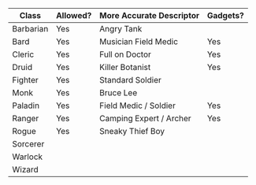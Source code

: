 
| Class     | Allowed? | More Accurate Descriptor | Gadgets? |
| --------- | -------- | ------------------------ | -------- |
| Barbarian | Yes      | Angry Tank               |          |
| Bard      | Yes      | Musician Field Medic     | Yes      |
| Cleric    | Yes      | Full on Doctor           | Yes      |
| Druid     | Yes      | Killer Botanist          | Yes      |
| Fighter   | Yes      | Standard Soldier         |          |
| Monk      | Yes      | Bruce Lee                |          |
| Paladin   | Yes      | Field Medic / Soldier    | Yes      |
| Ranger    | Yes      | Camping Expert / Archer  | Yes      |
| Rogue     | Yes      | Sneaky Thief Boy         |          |
| Sorcerer  |          |                          |          |
| Warlock   |          |                          |          |
| Wizard    |          |                          |          |

